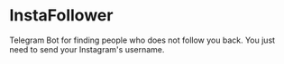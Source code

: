 # InstaFollower
Telegram Bot for finding people who does not follow you back.
You just need to send your Instagram's username.